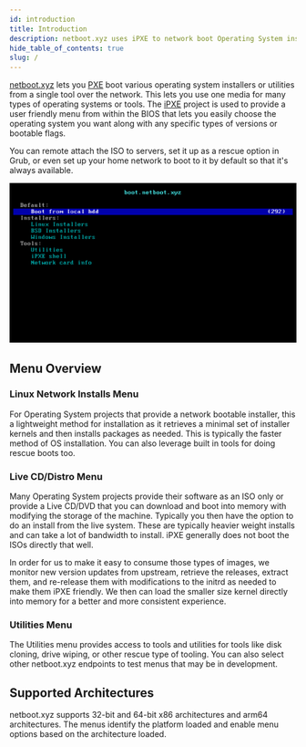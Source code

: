 ```yaml
---
id: introduction
title: Introduction
description: netboot.xyz uses iPXE to network boot Operating System installers and utilities from an easy to use menu."
hide_table_of_contents: true
slug: /
---
```


[netboot.xyz](https://netboot.xyz) lets you [PXE](https://en.wikipedia.org/wiki/Preboot_Execution_Environment) boot various operating system installers or utilities from a single tool over the network. This lets you use one media for many types of operating systems or tools. The [iPXE](https://ipxe.org/) project is used to provide a user friendly menu from within the BIOS that lets you easily choose the operating system you want along with any specific types of versions or bootable flags.

You can remote attach the ISO to servers, set it up as a rescue option in Grub, or even set up your home network to boot to it by default so that it's always available.

![netboot.xyz menu](../static/img/netboot.xyz.gif)

## Menu Overview

### Linux Network Installs Menu

For Operating System projects that provide a network bootable installer, this a lightweight method for installation as it retrieves a minimal set of installer kernels and then installs packages as needed. This is typically the faster method of OS installation. You can also leverage built in tools for doing rescue boots too.

### Live CD/Distro Menu

Many Operating System projects provide their software as an ISO only or provide a Live CD/DVD that you can download and boot into memory with modifying the storage of the machine. Typically you then have the option to do an install from the live system.  These are typically heavier weight installs and can take a lot of bandwidth to install. iPXE generally does not boot the ISOs directly that well.

In order for us to make it easy to consume those types of images, we monitor new version updates from upstream, retrieve the releases, extract them, and re-release them with modifications to the initrd as needed to make them iPXE friendly. We then can load the smaller size kernel directly into memory for a better and more consistent experience.

### Utilities Menu

The Utilities menu provides access to tools and utilities for tools like disk cloning, drive wiping, or other rescue type of tooling. You can also select other netboot.xyz endpoints to test menus that may be in development.

## Supported Architectures

netboot.xyz supports 32-bit and 64-bit x86 architectures and arm64 architectures. The menus identify the platform loaded and enable menu options based on the architecture loaded.
